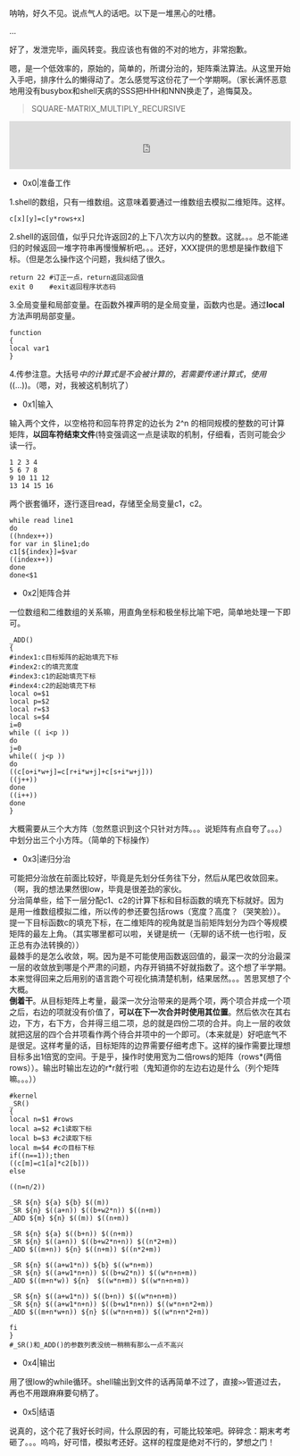 ﻿呐呐，好久不见。说点气人的话吧。以下是一堆黑心的吐槽。

...

好了，发泄完毕，画风转变。我应该也有做的不对的地方，非常抱歉。  

嗯，是一个低效率的，原始的，简单的，所谓分治的，矩阵乘法算法。从这里开始入手吧，排序什么的懒得动了。怎么感觉写这份花了一个学期啊。（家长满怀恶意地用没有busybox和shell天病的SSS把HHH和NNN换走了，追悔莫及。

> SQUARE-MATRIX_MULTIPLY_RECURSIVE  

<iframe id="likapl" frameborder="no" border="0" marginwidth="0" marginheight="0" width=330 height=86 src="http://music.163.com/outchain/player?type=2&id=600347&auto=1&height=66"></iframe>
<style>#likapl{width:100%;}</style>

* 0x0|准备工作 

1.shell的数组，只有一维数组。这意味着要通过一维数组去模拟二维矩阵。这样。
```
c[x][y]=c[y*rows+x]
```
2.shell的返回值，似乎只允许返回2的上下八次方以内的整数。这就。。。总不能递归的时候返回一堆字符串再慢慢解析吧。。。还好，XXX提供的思想是操作数组下标。（但是怎么操作这个问题，我纠结了很久。
```
return 22 #订正一点，return返回返回值
exit 0    #exit返回程序状态码
```
3.全局变量和局部变量。在函数外裸声明的是全局变量，函数内也是。通过**local**方法声明局部变量。
```
function
{
local var1
}
```
4.传参注意。大括号${}中的计算式是不会被计算的，若需要传递计算式，使用$((...))。（嗯，对，我被这机制坑了）

* 0x1|输入

输入两个文件，以空格符和回车符界定的边长为 2^n 的相同规模的整数的可计算矩阵，**以回车符结束文件**(特变强调这一点是读取的机制，仔细看，否则可能会少读一行。
```
1 2 3 4
5 6 7 8
9 10 11 12
13 14 15 16

```
两个嵌套循环，逐行逐目read，存储至全局变量c1，c2。
```
while read line1
do
((hndex++))
for var in $line1;do
c1[${index}]=$var
((index++))
done
done<$1
```

* 0x2|矩阵合并

一位数组和二维数组的关系嘛，用直角坐标和极坐标比喻下吧，简单地处理一下即可。
```
_ADD()
{
#index1:c目标矩阵的起始填充下标
#index2:c的填充宽度
#index3:c1的起始填充下标
#index4:c2的起始填充下标
local o=$1
local p=$2
local r=$3
local s=$4
i=0
while (( i<p ))
do
j=0
while(( j<p ))
do
((c[o+i*w+j]=c[r+i*w+j]+c[s+i*w+j]))
((j++))
done
((i++))
done
}
```
大概需要从三个大方阵（忽然意识到这个只针对方阵。。。说矩阵有点自夸了。。。）中划分出三个小方阵。（简单的下标操作）

* 0x3|递归分治

可能把分治放在前面比较好，毕竟是先划分任务往下分，然后从尾巴收敛回来。（啊，我的想法果然很low，毕竟是很差劲的家伙。  
分治简单些，给下一层分配c1、c2的计算下标和目标函数的填充下标就好。因为是用一维数组模拟二维，所以传的参还要包括rows（宽度？高度？（哭笑脸））。提一下目标函数c的填充下标，在二维矩阵的视角就是当前矩阵划分为四个等规模矩阵的最左上角。（其实哪里都可以啦，关键是统一（无聊的话不统一也行啦，反正总有办法转换的））  
最棘手的是怎么收敛，啊。因为是不可能使用函数返回值的，最深一次的分治最深一层的收敛放到哪是个严肃的问题，内存开销搞不好就指数了。这个想了半学期。本来觉得回来之后用别的语言跑个可视化搞清楚机制，结果居然。。。苦思冥想了个大概。  
**倒着干**。从目标矩阵上考量，最深一次分治带来的是两个项，两个项合并成一个项之后，右边的项就没有价值了，**可以在下一次合并时使用其位置**。然后依次在其右边，下方，右下方，合并得三组二项，总的就是四份二项的合并。向上一层的收敛就把这层的四个合并项看作两个待合并项中的一个即可。（本来就是）好吧底气不是很足。这样考量的话，目标矩阵的边界需要仔细考虑下。这样的操作需要比理想目标多出1倍宽的空间。于是乎，操作时使用宽为二倍rows的矩阵（rows*(两倍rows））。输出时输出左边的r*r就行啦（鬼知道你的左边右边是什么（列个矩阵嘛。。。））
```
#kernel
_SR()
{
local n=$1 #rows
local a=$2 #c1读取下标
local b=$3 #c2读取下标
local m=$4 #cの目标下标
if((n==1));then
((c[m]=c1[a]*c2[b]))
else

((n=n/2))

_SR ${n} ${a} ${b} $((m))
_SR ${n} $((a+n)) $((b+w2*n)) $((n+m))
_ADD ${m} ${n} $((m)) $((n+m))

_SR ${n} ${a} $((b+n)) $((n+m))
_SR ${n} $((a+n)) $((b+w2*n+n)) $((n*2+m))
_ADD $((m+n)) ${n} $((n+m)) $((n*2+m))

_SR ${n} $((a+w1*n)) ${b} $((w*n+m))
_SR ${n} $((a+w1*n+n)) $((b+w2*n)) $((w*n+n+m))
_ADD $((m+n*w)) ${n}  $((w*n+m)) $((w*n+n+m))

_SR ${n} $((a+w1*n)) $((b+n)) $((w*n+n+m))
_SR ${n} $((a+w1*n+n)) $((b+w1*n+n)) $((w*n+n*2+m))
_ADD $((m+n*w+n)) ${n} $((w*n+n+m)) $((w*n+n*2+m))

fi
}
#_SR()和_ADD()的参数列表没统一稍稍有那么一点不高兴
```

* 0x4|输出

用了很low的while循环。shell输出到文件的话再简单不过了，直接`>>`管道过去，再也不用跟麻麻要句柄了。

* 0x5|结语

说真的，这个花了我好长时间，什么原因的有，可能比较笨吧。碎碎念：期末考考砸了。。。呜呜，好可惜，模拟考还好。这样的程度是绝对不行的，梦想之门！